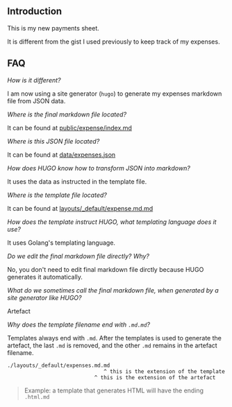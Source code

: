 ## Introduction

This is my new payments sheet.

It is different from the gist I used previously to keep track of my expenses.

## FAQ

_How is it different?_

I am now using a site generator (`hugo`) to generate my expenses markdown file from JSON data.

_Where is the final markdown file located?_

It can be found at [public/expense/index.md](https://github.com/EMMANUELKUS/expenses-hugo/tree/master/public/expense/index.md)

_Where is this JSON file located?_

It can be found at [data/expenses.json](https://github.com/EMMANUELKUS/expenses-hugo/tree/master/data/expenses.json)

_How does HUGO know how to transform JSON into markdown?_


It uses the data as instructed in the template file.

_Where is the template file located?_

It can be found at [layouts/_default/expense.md.md](https://github.com/EMMANUELKUS/expenses-hugo/tree/master/layouts/_default/expense.md.md)

_How does the template instruct HUGO, what templating language does it use?_

It uses Golang's templating language.

_Do we edit the final markdown file directly? Why?_

No, you don't need to edit final markdown file dirctly because HUGO generates it automatically.

_What do we sometimes call the final markdown file, when generated by a site generator like HUGO?_

Artefact

_Why does the template filename end with `.md.md`?_

Templates always end with `.md`. After the templates is used to generate the artefact, the last `.md` is removed, and the other `.md` remains in the artefact filename.

```
./layouts/_default/expenses.md.md
                               ^ this is the extension of the template
                            ^ this is the extension of the artefact
```

> Example: a template that generates HTML will have the ending `.html.md`


